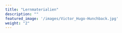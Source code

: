 ```yaml
---
title: "Lernmaterialien"
description: ""
featured_image: '/images/Victor_Hugo-Hunchback.jpg'
weight: "2"
---
```


